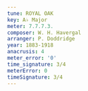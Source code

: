 ```yaml
---
tune: ROYAL OAK
key: A♭ Major
meter: 7.7.7.3.
composer: W. H. Havergal
arranger: P. Doddridge
year: 1883-1918
anacrusis: 4
meter_error: '0'
time_signature: 3/4
meterError: 0
timeSignature: 3/4
---
```

